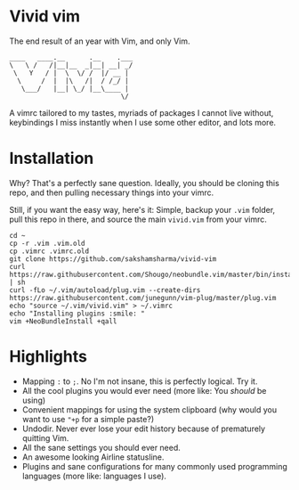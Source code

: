 Vivid vim
==========

The end result of an year with Vim, and only Vim.

```
____   ____.__      .__    .___
\   \ /   /|__|__  _|__| __| _/
 \   Y   / |  \  \/ /  |/ __ | 
  \     /  |  |\   /|  / /_/ | 
   \___/   |__| \_/ |__\____ | 
                            \/ 
```

A vimrc tailored to my tastes, myriads of packages I cannot live without, keybindings I miss instantly when I use some other editor, and lots more.

# Installation
Why? That's a perfectly sane question. Ideally, you should be cloning this repo, and then pulling necessary things into your vimrc.

Still, if you want the easy way, here's it:
Simple, backup your ```.vim``` folder, pull this repo in there, and source the main ```vivid.vim``` from your vimrc.

```
cd ~
cp -r .vim .vim.old
cp .vimrc .vimrc.old
git clone https://github.com/sakshamsharma/vivid-vim
curl https://raw.githubusercontent.com/Shougo/neobundle.vim/master/bin/install.sh | sh
curl -fLo ~/.vim/autoload/plug.vim --create-dirs https://raw.githubusercontent.com/junegunn/vim-plug/master/plug.vim
echo "source ~/.vim/vivid.vim" > ~/.vimrc
echo "Installing plugins :smile: "
vim +NeoBundleInstall +qall
```

# Highlights
+ Mapping ```:``` to ```;```. No I'm not insane, this is perfectly logical. Try it.
+ All the cool plugins you would ever need (more like: You *should* be using)
+ Convenient mappings for using the system clipboard (why would you want to use ```"+p``` for a simple paste?)
+ Undodir. Never ever lose your edit history because of prematurely quitting Vim.
+ All the sane settings you should ever need.
+ An awesome looking Airline statusline.
+ Plugins and sane configurations for many commonly used programming languages (more like: languages I use).
